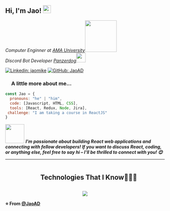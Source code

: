 <h2> Hi, I'm Jao! <img src="https://cdn3.emoji.gg/emojis/wavegif_1860.gif" width="25"></h2>
<p><em>Computer Enginner at <a href="https://www.ama.edu.ph/">AMA University</a><img src="https://www.ama.edu.ph/wp-content/uploads/2017/05/amau_logo_basic2a.png" width="100"></br>Discord Bot Developer <a href="https://www.panzerdog.com/">Panzerdog</a><img src="https://optim.tildacdn.com/tild3038-3961-4363-b862-303432626331/-/resize/204x/-/format/webp/panzerdog-logo.png" width="30"> 
</em></p>

[![Linkedin: jaomike](https://img.shields.io/badge/-jaomike-blue?style=flat-square&logo=Linkedin&logoColor=white&link=https://www.linkedin.com/in/jaomike/)](https://www.linkedin.com/in/jaomike/)
[![GitHub: JaoAD](https://img.shields.io/github/followers/jaoAD?label=follow&style=social)](https://github.com/jaoAD)


### <img src="https://upload.wikimedia.org/wikipedia/commons/thumb/6/6a/JavaScript-logo.png/768px-JavaScript-logo.png" width="15"> A little more about me...  

```javascript
const Jao = {
  pronouns: "he" | "him",
  code: [Javascript, HTML, CSS],
  tools: [React, Redux, Node, Jira],
 challenge: "I am taking a course in ReactJS"
}
```

<img src="https://media.giphy.com/media/LnQjpWaON8nhr21vNW/giphy.gif" width="60"> <em><b>I'm passionate about building React web applications and connecting with fellow developers! If you want to discuss React, coding, or anything else, feel free to say hi – I'll be thrilled to connect with you! 😊
</em>

---

<!--h1 without bottom border-->
<div id="user-content-toc">
  <ul align="center">
    <summary><h2 style="display: inline-block">Technologies That I Know👨🏻‍💻</h2></summary>
  </ul>
</div>
<!--tech stack icons-->
<p align="center">
  <a href="https://skillicons.dev">
    <img src="https://skillicons.dev/icons?i=bootstrap,css,discord,discordjs,bots,figma,github,html,js,nodejs,postman,react,redux,npm,pnpm,vite,tailwind,ts,vscode&perline=14" />
  </a>
</p>

⭐️ From [@JaoAD](https://github.com/JaoAD)

